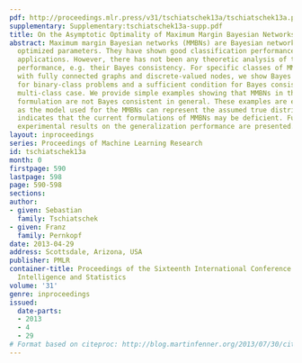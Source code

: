 ```yaml
---
pdf: http://proceedings.mlr.press/v31/tschiatschek13a/tschiatschek13a.pdf
supplementary: Supplementary:tschiatschek13a-supp.pdf
title: On the Asymptotic Optimality of Maximum Margin Bayesian Networks
abstract: Maximum margin Bayesian networks (MMBNs) are Bayesian networks with discriminatively
  optimized parameters. They have shown good classification performance in various
  applications. However, there has not been any theoretic analysis of their asymptotic
  performance, e.g. their Bayes consistency. For specific classes of MMBNs, i.e. MMBNs
  with fully connected graphs and discrete-valued nodes, we show Bayes consistency
  for binary-class problems and a sufficient condition for Bayes consistency in the
  multi-class case. We provide simple examples showing that MMBNs in their current
  formulation are not Bayes consistent in general. These examples are especially interesting,
  as the model used for the MMBNs can represent the assumed true distributions. This
  indicates that the current formulations of MMBNs may be deficient. Furthermore,
  experimental results on the generalization performance are presented.
layout: inproceedings
series: Proceedings of Machine Learning Research
id: tschiatschek13a
month: 0
firstpage: 590
lastpage: 598
page: 590-598
sections: 
author:
- given: Sebastian
  family: Tschiatschek
- given: Franz
  family: Pernkopf
date: 2013-04-29
address: Scottsdale, Arizona, USA
publisher: PMLR
container-title: Proceedings of the Sixteenth International Conference on Artificial
  Intelligence and Statistics
volume: '31'
genre: inproceedings
issued:
  date-parts:
  - 2013
  - 4
  - 29
# Format based on citeproc: http://blog.martinfenner.org/2013/07/30/citeproc-yaml-for-bibliographies/
---
```

